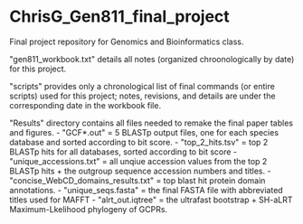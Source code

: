 # ChrisG_Gen811_final_project
Final project repository for Genomics and Bioinformatics class.

"gen811_workbook.txt" details all notes (organized chroonologically by date) for this project.

"scripts" provides only a chronological list of final commands (or entire scripts) used for this project; notes, revisions, and details are under the corresponding date in the workbook file.

"Results" directory contains all files needed to remake the final paper tables and figures. 
    - "GCF*.out" = 5 BLASTp output files, one for each species database and sorted according to bit score.
    - "top_2_hits.tsv" = top 2 BLASTp hits for all databases, sorted according to bit score
    - "unique_accessions.txt" = all unqiue accession values from the top 2 BLASTp hits + the outgroup sequence accession numbers and titles.
    - "concise_WebCD_domains_results.txt" = top blast hit protein domain annotations.
    - "unique_seqs.fasta" = the final FASTA file with abbreviated titles used for MAFFT
    - "alrt_out.iqtree" = the ultrafast bootstrap + SH-aLRT Maximum-Lkelihood phylogeny of GCPRs.
